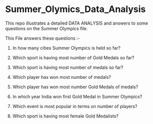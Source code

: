 # Summer_Olymics_Data_Analysis
This repo illustrates a detailed DATA ANALYSIS and answers to some questions on the Summer Olympics file.

This File answers these questions :-

1. In how many cities Summer Olympics is held so far? 

2. Which sport is having most number of Gold Medals so far? 

3. Which sport is having most number of medals so far? 

4. Which player has won most number of medals? 

5. Which player has won most number Gold Medals of medals? 

6. In which year India won first Gold Medal in Summer Olympics? 

7. Which event is most popular in terms on number of players? 

8. Which sport is having most female Gold Medalists? 



